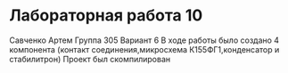 # Лабораторная работа 10 
Савченко Артем
Группа 305
Вариант 6
В ходе работы было создано 4 компонента (контакт соединения,микросхема К155ФГ1,конденсатор и стабилитрон)
Проект был скомпилирован

